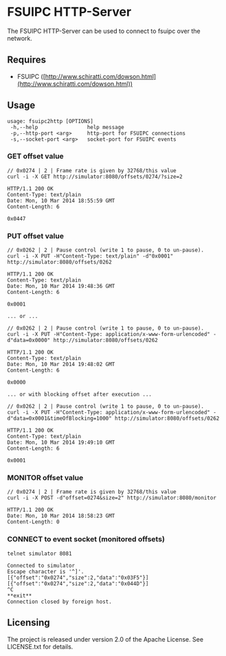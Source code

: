 # FSUIPC HTTP-Server

The FSUIPC HTTP-Server can be used to connect to fsuipc over the network.

## Requires

* FSUIPC ([http://www.schiratti.com/dowson.html](http://www.schiratti.com/dowson.html))

## Usage

    usage: fsuipc2http [OPTIONS]
     -h,--help                help message
     -p,--http-port <arg>     http-port for FSUIPC connections
     -s,--socket-port <arg>   socket-port for FSUIPC events

### GET offset value

    // 0x0274 | 2 | Frame rate is given by 32768/this value
    curl -i -X GET http://simulator:8080/offsets/0274/?size=2

    HTTP/1.1 200 OK
    Content-Type: text/plain
    Date: Mon, 10 Mar 2014 18:55:59 GMT
    Content-Length: 6

    0x0447

### PUT offset value

    // 0x0262 | 2 | Pause control (write 1 to pause, 0 to un-pause).
    curl -i -X PUT -H"Content-Type: text/plain" -d"0x0001" http://simulator:8080/offsets/0262

    HTTP/1.1 200 OK
    Content-Type: text/plain
    Date: Mon, 10 Mar 2014 19:48:36 GMT
    Content-Length: 6

    0x0001

    ... or ...

    // 0x0262 | 2 | Pause control (write 1 to pause, 0 to un-pause).
    curl -i -X PUT -H"Content-Type: application/x-www-form-urlencoded" -d"data=0x0000" http://simulator:8080/offsets/0262

    HTTP/1.1 200 OK
    Content-Type: text/plain
    Date: Mon, 10 Mar 2014 19:48:02 GMT
    Content-Length: 6

    0x0000

    ... or with blocking offset after execution ...

    // 0x0262 | 2 | Pause control (write 1 to pause, 0 to un-pause).
    curl -i -X PUT -H"Content-Type: application/x-www-form-urlencoded" -d"data=0x0001&timeOfBlocking=1000" http://simulator:8080/offsets/0262

    HTTP/1.1 200 OK
    Content-Type: text/plain
    Date: Mon, 10 Mar 2014 19:49:10 GMT
    Content-Length: 6

    0x0001


### MONITOR offset value

    // 0x0274 | 2 | Frame rate is given by 32768/this value
    curl -i -X POST -d"offset=0274&size=2" http://simulator:8080/monitor

    HTTP/1.1 200 OK
    Date: Mon, 10 Mar 2014 18:58:23 GMT
    Content-Length: 0

### CONNECT to event socket (monitored offsets)

    telnet simulator 8081

    Connected to simulator
    Escape character is '^]'.
    [{"offset":"0x0274","size":2,"data":"0x03F5"}]
    [{"offset":"0x0274","size":2,"data":"0x044D"}]
    ^C
    **exit**
    Connection closed by foreign host.

## Licensing

The project is released under version 2.0 of the Apache License. See LICENSE.txt for details.

